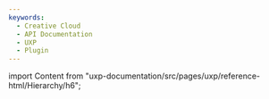 ```yaml
---
keywords:
  - Creative Cloud
  - API Documentation
  - UXP
  - Plugin
---
```



import Content from "uxp-documentation/src/pages/uxp/reference-html/Hierarchy/h6";

<Content query="product=xd"/>
